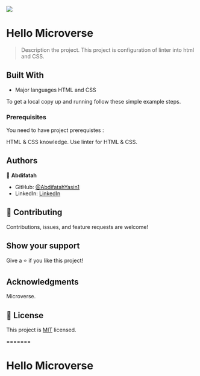 
![](https://img.shields.io/badge/Microverse-blueviolet)

# Hello Microverse

> Description the project.
This project is configuration of linter into html and CSS.

## Built With

- Major languages
HTML and CSS

To get a local copy up and running follow these simple example steps.

### Prerequisites
You need to have project prerequistes :

HTML & CSS knowledge.
Use linter for HTML & CSS.



## Authors

👤 **Abdifatah**

- GitHub: [@AbdifatahYasin1](https://github.com/AbdifatahYasin1)
- LinkedIn: [LinkedIn](https://www.linkedin.com/in/cabdifataax-yaasiin-69977019a/)


## 🤝 Contributing

Contributions, issues, and feature requests are welcome!



## Show your support

Give a ⭐️ if you like this project!

## Acknowledgments

Microverse.

## 📝 License

This project is [MIT](./LICENSE) licensed.

=======
# Hello Microverse

